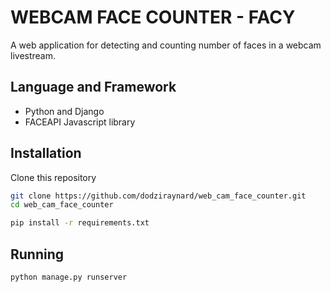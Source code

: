 # WEBCAM FACE COUNTER - FACY

A web application for detecting and counting number of faces in a webcam livestream.

## Language and Framework
* Python and Django
* FACEAPI Javascript library

## Installation
Clone this repository
```bash
git clone https://github.com/dodziraynard/web_cam_face_counter.git
cd web_cam_face_counter

pip install -r requirements.txt
```

## Running
```bash
python manage.py runserver
```
